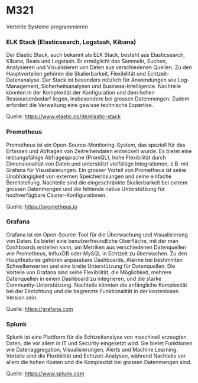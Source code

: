 # M321

Verteilte Systeme programmieren

### ELK Stack (Elasticsearch, Logstash, Kibana)

Der Elastic Stack, auch bekannt als ELK Stack, besteht aus Elasticsearch, Kibana, Beats und Logstash. Er ermöglicht das Sammeln, Suchen, Analysieren und Visualisieren von Daten aus verschiedenen Quellen. Zu den Hauptvorteilen gehören die Skalierbarkeit, Flexibilität und Echtzeit-Datenanalyse. Der Stack ist besonders nützlich für Anwendungen wie Log-Management, Sicherheitsanalysen und Business-Intelligence. Nachteile könnten in der Komplexität der Konfiguration und dem hohen Ressourcenbedarf liegen, insbesondere bei grossen Datenmengen. Zudem erfordert die Verwaltung eine gewisse technische Expertise.

Quelle: <https://www.elastic.co/de/elastic-stack>

### Prometheus

Prometheus ist ein Open-Source-Monitoring-System, das speziell für das Erfassen und Abfragen von Zeitreihendaten entwickelt wurde. Es bietet eine leistungsfähige Abfragesprache (PromQL), hohe Flexibilität durch Dimensionalität von Daten und unterstützt vielfältige Integrationen, z.B. mit Grafana für Visualisierungen. Ein grosser Vorteil von Prometheus ist seine Unabhängigkeit von externen Speicherlösungen und seine einfache Bereitstellung. Nachteile sind die eingeschränkte Skalierbarkeit bei extrem grossen Datenmengen und die fehlende native Unterstützung für hochverfügbare Cluster-Konfigurationen.

Quelle: <https://prometheus.io>

### Grafana

Grafana ist ein Open-Source-Tool für die Überwachung und Visualisierung von Daten. Es bietet eine benutzerfreundliche Oberfläche, mit der man Dashboards erstellen kann, um Metriken aus verschiedenen Datenquellen wie Prometheus, InfluxDB oder MySQL in Echtzeit zu überwachen. Zu den Hauptfeatures gehören anpassbare Dashboards, Alarme bei bestimmten Schwellenwerten und eine breite Unterstützung für Datenquellen.
Die Vorteile von Grafana sind seine Flexibilität, die Möglichkeit, mehrere Datenquellen in einem Dashboard zu integrieren, und die starke Community-Unterstützung. Nachteile könnten die anfängliche Komplexität bei der Einrichtung und die begrenzte Funktionalität in der kostenlosen Version sein.

Quelle: <https://grafana.com>

### Splunk

Splunk ist eine Plattform für die Echtzeitanalyse von maschinell erzeugten Daten, die vor allem in IT und Security eingesetzt wird. Sie bietet Funktionen wie Datenaggregation, Visualisierungen, Alerts und Machine Learning. Vorteile sind die Flexibilität und Echtzeit-Analysen, während Nachteile vor allem die hohen Kosten und die Komplexität bei grossen Datenmengen sind.

Quelle: <https://www.splunk.com>
